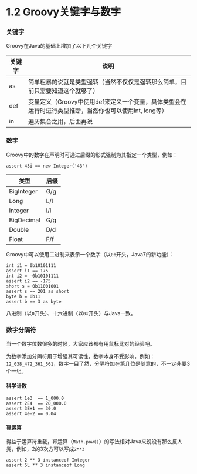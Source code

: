 # 1.2 Groovy关键字与数字

### 关键字
Groovy在Java的基础上增加了以下几个关键字

关键字 | 说明
--- | ---
as | 简单粗暴的说就是类型强转（当然不仅仅是强转那么简单，目前只需要知道这个就够了）
def | 变量定义（Groovy中使用def来定义一个变量，具体类型会在运行时进行类型推断，当然你也可以使用int, long等）
in | 遍历集合之用，后面再说

### 数字
Groovy中的数字在声明时可通过后缀的形式强制为其指定一个类型，例如：

    assert 43i == new Integer('43')

类型 | 后缀
--- | ---
BigInteger | G/g
Long | L/l
Integer | I/i
BigDecimal | G/g
Double | D/d
Float | F/f

Groovy中可以使用二进制来表示一个数字（以`0b`开头，Java7的新功能）：

    int i1 = 0b10101111
    assert i1 == 175
    int i2 = -0b10101111
    assert i2 == -175
    short s = 0b11001001
    assert s == 201 as short
    byte b = 0b11
    assert b == 3 as byte
	
八进制（以`0`开头）、十六进制（以`0x`开头）与Java一致。

### 数字分隔符
当一个数字位数很多的时候，大家应该都有用鼠标比对的经验吧。

为数字添加分隔符用于增强其可读性，数字本身不受影响，例如：`12_038_472_361_561`，数字一目了然，分隔符加在第几位是随意的，不一定非要3个一组。

#### 科学计数

	assert 1e3  == 1_000.0
	assert 2E4  == 20_000.0
	assert 3E+1 == 30.0
	assert 4e-2 == 0.04

#### 幂运算
得益于运算符重载，幂运算（`Math.pow()`）的写法相对Java来说没有那么反人类，例如，2的3次方可以写成`2**3`

	assert 2 ** 3 instanceof Integer
	assert 5L ** 3 instanceof Long
